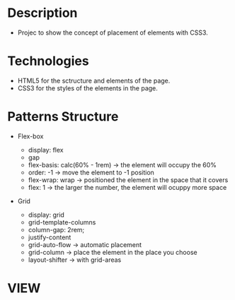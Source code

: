 # Description
- Projec to show the concept of placement of elements with CSS3.

# Technologies 
- HTML5 for the sctructure and elements of the page.
- CSS3 for the styles of the elements in the page.

# Patterns Structure
- Flex-box
    - display: flex
    - gap
    - flex-basis: calc(60% - 1rem) -> the element will occupy the 60% 
    - order: -1 -> move the element to -1 position
    - flex-wrap: wrap -> positioned the element in the space that it covers
    - flex: 1 -> the larger the number, the element will ocuppy more space

- Grid
    - display: grid
    - grid-template-columns
    - column-gap: 2rem;
    - justify-content
    - grid-auto-flow -> automatic placement
    - grid-column -> place the element in the place you choose
    - layout-shifter -> with grid-areas  

# VIEW
